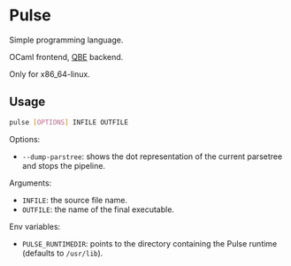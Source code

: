 # Pulse

Simple programming language.

OCaml frontend, [QBE](https://c9x.me/compile/) backend.

Only for x86_64-linux.

## Usage

```sh
pulse [OPTIONS] INFILE OUTFILE
```

Options:
- `--dump-parstree`: shows the dot representation of the current parsetree and stops the pipeline.

Arguments:
- `INFILE`: the source file name.
- `OUTFILE`: the name of the final executable.

Env variables:
- `PULSE_RUNTIMEDIR`: points to the directory containing the Pulse runtime (defaults to `/usr/lib`).
